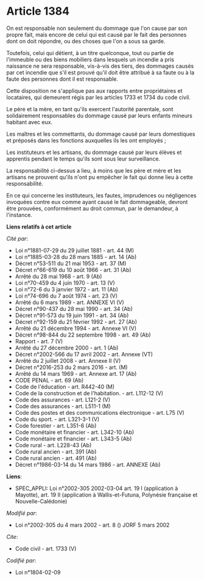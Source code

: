 # Article 1384

On est responsable non seulement du dommage que l'on cause par son propre fait, mais encore de celui qui est causé par le
fait des personnes dont on doit répondre, ou des choses que l'on a sous sa garde. 

Toutefois, celui qui détient, à un titre quelconque, tout ou partie de l'immeuble ou des biens mobiliers dans lesquels un
incendie a pris naissance ne sera responsable, vis-à-vis des tiers, des dommages causés par cet incendie que s'il est prouvé
qu'il doit être attribué à sa faute ou à la faute des personnes dont il est responsable. 

Cette disposition ne s'applique pas aux rapports entre propriétaires et locataires, qui demeurent régis par les articles 1733
et 1734 du code civil. 

Le père et la mère, en tant qu'ils exercent l'autorité parentale, sont solidairement responsables du dommage causé par leurs
enfants mineurs habitant avec eux. 

Les maîtres et les commettants, du dommage causé par leurs domestiques et préposés dans les fonctions auxquelles ils les ont
employés ; 

Les instituteurs et les artisans, du dommage causé par leurs élèves et apprentis pendant le temps qu'ils sont sous leur
surveillance. 

La responsabilité ci-dessus a lieu, à moins que les père et mère et les artisans ne prouvent qu'ils n'ont pu empêcher le fait
qui donne lieu à cette responsabilité. 

En ce qui concerne les instituteurs, les fautes, imprudences ou négligences invoquées contre eux comme ayant causé le fait
dommageable, devront être prouvées, conformément au droit commun, par le demandeur, à l'instance.

**Liens relatifs à cet article**

_Cité par_:

  - Loi n°1881-07-29 du 29 juillet 1881 - art. 44 (M)
  - Loi n°1885-03-28 du 28 mars 1885 - art. 14 (Ab)
  - Décret n°53-511 du 21 mai 1953 - art. 37 (M)
  - Décret n°66-619 du 10 août 1966 - art. 31 (Ab)
  - Arrêté du 28 mai 1968 - art. 9 (Ab)
  - Loi n°70-459 du 4 juin 1970 - art. 13 (V)
  - Loi n°72-6 du 3 janvier 1972 - art. 11 (Ab)
  - Loi n°74-696 du 7 août 1974 - art. 23 (V)
  - Arrêté du 6 mars 1989 - art. ANNEXE VI (V)
  - Décret n°90-437 du 28 mai 1990 - art. 34 (Ab)
  - Décret n°91-573 du 19 juin 1991 - art. 34 (Ab)
  - Décret n°92-159 du 21 février 1992 - art. 27 (Ab)
  - Arrêté du 21 décembre 1994 - art. Annexe VI (V)
  - Décret n°98-844 du 22 septembre 1998 - art. 49 (Ab)
  - Rapport - art. 7 (V)
  - Arrêté du 27 décembre 2000 - art. 1 (Ab)
  - Décret n°2002-566 du 17 avril 2002 - art. Annexe (VT)
  - Arrêté du 2 juillet 2008 - art. Annexe II (V)
  - Décret n°2016-253 du 2 mars 2016 - art. (M)
  - Arrêté du 14 mars 1969 - art. Annexe art. 17 (Ab)
  - CODE PENAL - art. 69 (Ab)
  - Code de l'éducation - art. R442-40 (M)
  - Code de la construction et de l'habitation. - art. L112-12 (V)
  - Code des assurances - art. L121-2 (V)
  - Code des assurances - art. L511-1 (M)
  - Code des postes et des communications électronique - art. L75 (V)
  - Code du sport. - art. L321-3-1 (V)
  - Code forestier - art. L351-6 (Ab)
  - Code monétaire et financier - art. L342-10 (Ab)
  - Code monétaire et financier - art. L343-5 (Ab)
  - Code rural - art. L228-43 (Ab)
  - Code rural ancien - art. 391 (Ab)
  - Code rural ancien - art. 491 (Ab)
  - Décret n°1986-03-14 du 14 mars 1986 - art. ANNEXE (Ab)

**Liens**:

  - SPEC_APPLI: Loi n°2002-305 2002-03-04 art. 19 I (application à Mayotte), art. 19 II (application à Wallis-et-Futuna, Polynésie française et Nouvelle-Calédonie)

_Modifié par_:

  - Loi n°2002-305 du 4 mars 2002 - art. 8 () JORF 5 mars 2002

_Cite_:

  - Code civil - art. 1733 (V)

_Codifié par_:

  - Loi n°1804-02-09
